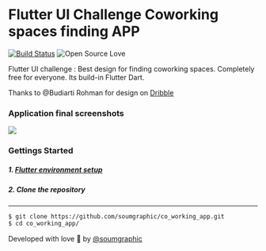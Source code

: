 # Flutter UI Challenge Coworking spaces finding APP
[![Build Status](https://travis-ci.org/joemccann/dillinger.svg?branch=master)](https://travis-ci.org/joemccann/dillinger) ![Open Source Love](https://badges.frapsoft.com/os/v2/open-source.svg?v=103)

Flutter UI challenge : Best design for finding coworking spaces.
Completely free for everyone. Its build-in Flutter Dart.

Thanks to @Budiarti Rohman for design on [Dribble](https://dribbble.com/shots/10702991-Co-working-App-UI-Design)
### Application final screenshots
![](https://github.com/soumgraphic/co_working_app/blob/master/Screenshots/Coworking%20app%20mockup.jpg?raw=true)
### Gettings Started
##### 1. [Flutter environment setup](https://flutter.dev/docs/get-started/install)
##### 2. Clone the repository
---
```sh
$ git clone https://github.com/soumgraphic/co_working_app.git
$ cd co_working_app/
```
Developed with love 💖 by [@soumgraphic](https://github.com/soumgraphic/)
